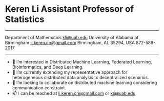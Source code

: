 Keren Li
Assistant Professor of Statistics
============

-------------------                   ----------------------------
Department of Mathematics             kli@uab.edu
University of Alabama at Birmingham   li.keren.cn@gmail.com
 Birmingham, AL 35294, USA            872-588-2017
-------------------                   ----------------------------

 
- 👀 I’m interested in Distributed Machine Learning, Federated Learning, Bioinformatics, and Deep Learning.
- 🌱 I’m currently extending my representative approach for heterogeneous distributed data analysis to decentralized scenarios.
- 💞️ I’m looking to collaborate on distributed machine learning considering communication constraint.
- 📫 I can be reached at li.keren.cn@gmail.com or kli@uab.edu

